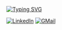 <a href="https://git.io/typing-svg"><img src="https://readme-typing-svg.demolab.com?font=Poppins&weight=500&size=150&duration=5001&pause=1000&color=2C6E49&center=true&vCenter=true&repeat=false&width=1920&height=1030&lines=Hey+there%2C+I'm++Shayan;DevOps+for+good+%22%7D%22" alt="Typing SVG" /></a>

[![LinkedIn](https://img.shields.io/badge/linkedin-%230077B5.svg?style=for-the-badge&logo=linkedin&logoColor=white)](https://www.linkedin.com/in/dev-shayan-ghani)
[![GMail](https://img.shields.io/badge/gmail-f0f0f0?&style=for-the-badge&logo=gmail&logoColor=white&color=ea4335)](mailto:shayanghani1384@gmail.com)
